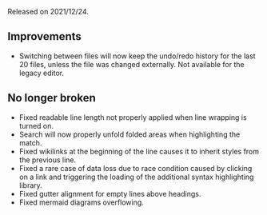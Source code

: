 Released on 2021/12/24.

## Improvements

- Switching between files will now keep the undo/redo history for the last 20 files, unless the file was changed externally. Not available for the legacy editor.

## No longer broken

- Fixed readable line length not properly applied when line wrapping is turned on.
- Search will now properly unfold folded areas when highlighting the match.
- Fixed wikilinks at the beginning of the line causes it to inherit styles from the previous line.
- Fixed a rare case of data loss due to race condition caused by clicking on a link and triggering the loading of the additional syntax highlighting library.
- Fixed gutter alignment for empty lines above headings.
- Fixed mermaid diagrams overflowing.
